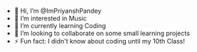 - 👋 Hi, I’m @ImPriyanshPandey
- 👀 I’m interested in Music
- 🌱 I’m currently learning Coding
- 💞️ I’m looking to collaborate on some small learning projects
- ⚡ Fun fact: I didn't know about coding until my 10th Class!

<!---
ImPriyanshPandey/ImPriyanshPandey is a ✨ special ✨ repository because its `README.md` (this file) appears on your GitHub profile.
You can click the Preview link to take a look at your changes.
--->
